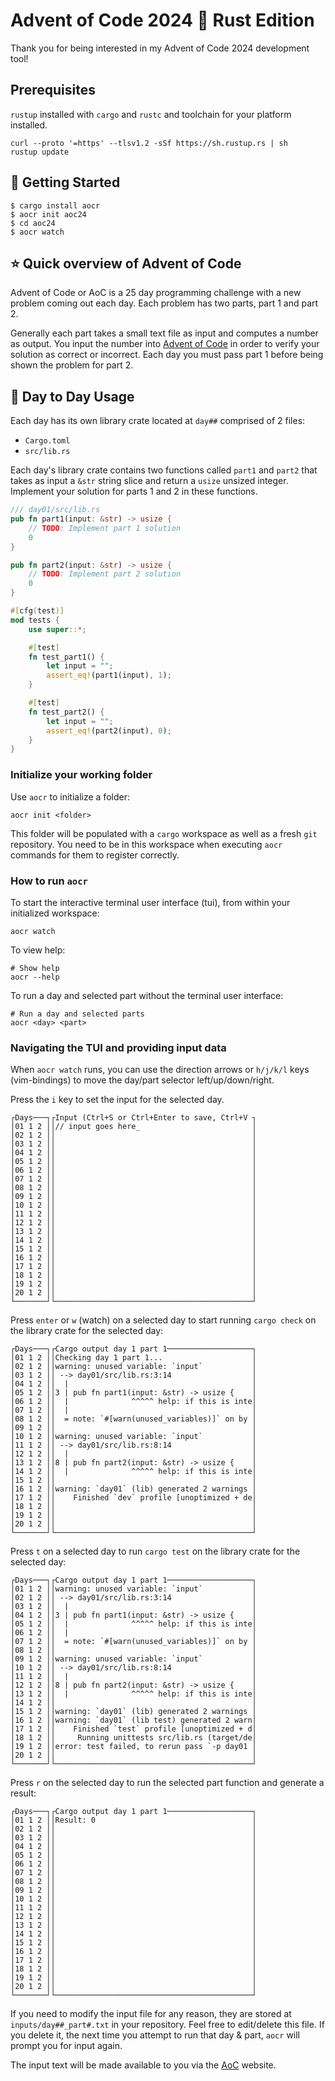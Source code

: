 # Advent of Code 2024 :crab: Rust Edition

Thank you for being interested in my Advent of Code 2024 development tool!

## Prerequisites

`rustup` installed with `cargo` and `rustc` and toolchain for your platform installed.

```shell
curl --proto '=https' --tlsv1.2 -sSf https://sh.rustup.rs | sh
rustup update
```

## :rocket: Getting Started

```shell
$ cargo install aocr
$ aocr init aoc24 
$ cd aoc24
$ aocr watch
```

## :star: Quick overview of Advent of Code

Advent of Code or AoC is a 25 day programming challenge with a new problem coming out each day. Each problem has two parts, part 1 and part 2.

Generally each part takes a small text file as input and computes a number as output. You input the number into [Advent of Code](https://adventofcode.com/) in order to verify your solution as correct or incorrect. Each day you must pass part 1 before being shown the problem for part 2.

## :book: Day to Day Usage

Each day has its own library crate located at `day##` comprised of 2 files:
- `Cargo.toml`
- `src/lib.rs`

Each day's library crate contains two functions called `part1` and `part2` that takes as input a `&str` string slice and return a `usize` unsized integer. Implement your solution for parts 1 and 2 in these functions.

```rust
/// day01/src/lib.rs
pub fn part1(input: &str) -> usize {
    // TODO: Implement part 1 solution
    0
}

pub fn part2(input: &str) -> usize {
    // TODO: Implement part 2 solution
    0
}

#[cfg(test)]
mod tests {
    use super::*;

    #[test]
    fn test_part1() {
        let input = "";
        assert_eq!(part1(input), 1);
    }

    #[test]
    fn test_part2() {
        let input = "";
        assert_eq!(part2(input), 0);
    }
}
```
### Initialize your working folder

Use `aocr` to initialize a folder:

```shell
aocr init <folder>
```

This folder will be populated with a `cargo` workspace as well as a fresh `git` repository. You need to be in this workspace when executing `aocr` commands for them to register correctly.

### How to run `aocr` 

To start the interactive terminal user interface (tui), from within your initialized workspace:

```shell
aocr watch
```

To view help:

```shell
# Show help
aocr --help
```

To run a day and selected part without the terminal user interface:

```shell
# Run a day and selected parts
aocr <day> <part>
```

### Navigating the TUI and providing input data

When `aocr watch` runs, you can use the direction arrows or `h/j/k/l` keys (vim-bindings) to move the day/part selector left/up/down/right. 

Press the `i` key to set the input for the selected day.

```
┌Days───┐┌Input (Ctrl+S or Ctrl+Enter to save, Ctrl+V ┐
│01 1 2 ││// input goes here_                         │
│02 1 2 ││                                            │
│03 1 2 ││                                            │
│04 1 2 ││                                            │
│05 1 2 ││                                            │
│06 1 2 ││                                            │
│07 1 2 ││                                            │
│08 1 2 ││                                            │
│09 1 2 ││                                            │
│10 1 2 ││                                            │
│11 1 2 ││                                            │
│12 1 2 ││                                            │
│13 1 2 ││                                            │
│14 1 2 ││                                            │
│15 1 2 ││                                            │
│16 1 2 ││                                            │
│17 1 2 ││                                            │
│18 1 2 ││                                            │
│19 1 2 ││                                            │
│20 1 2 ││                                            │
└───────┘└────────────────────────────────────────────┘
```

Press `enter` or `w` (watch) on a selected day to start running `cargo check` on the library crate for the selected day:

```
┌Days───┐┌Cargo output day 1 part 1───────────────────┐
│01 1 2 ││Checking day 1 part 1...                    │
│02 1 2 ││warning: unused variable: `input`           │
│03 1 2 ││ --> day01/src/lib.rs:3:14                  │
│04 1 2 ││  |                                         │
│05 1 2 ││3 | pub fn part1(input: &str) -> usize {    │
│06 1 2 ││  |              ^^^^^ help: if this is inte│
│07 1 2 ││  |                                         │
│08 1 2 ││  = note: `#[warn(unused_variables)]` on by │
│09 1 2 ││                                            │
│10 1 2 ││warning: unused variable: `input`           │
│11 1 2 ││ --> day01/src/lib.rs:8:14                  │
│12 1 2 ││  |                                         │
│13 1 2 ││8 | pub fn part2(input: &str) -> usize {    │
│14 1 2 ││  |              ^^^^^ help: if this is inte│
│15 1 2 ││                                            │
│16 1 2 ││warning: `day01` (lib) generated 2 warnings │
│17 1 2 ││    Finished `dev` profile [unoptimized + de│
│18 1 2 ││                                            │
│19 1 2 ││                                            │
│20 1 2 ││                                            │
└───────┘└────────────────────────────────────────────┘
```

Press `t` on a selected day to run `cargo test` on the library crate for the selected day:

```
┌Days───┐┌Cargo output day 1 part 1───────────────────┐
│01 1 2 ││warning: unused variable: `input`           │
│02 1 2 ││ --> day01/src/lib.rs:3:14                  │
│03 1 2 ││  |                                         │
│04 1 2 ││3 | pub fn part1(input: &str) -> usize {    │
│05 1 2 ││  |              ^^^^^ help: if this is inte│
│06 1 2 ││  |                                         │
│07 1 2 ││  = note: `#[warn(unused_variables)]` on by │
│08 1 2 ││                                            │
│09 1 2 ││warning: unused variable: `input`           │
│10 1 2 ││ --> day01/src/lib.rs:8:14                  │
│11 1 2 ││  |                                         │
│12 1 2 ││8 | pub fn part2(input: &str) -> usize {    │
│13 1 2 ││  |              ^^^^^ help: if this is inte│
│14 1 2 ││                                            │
│15 1 2 ││warning: `day01` (lib) generated 2 warnings │
│16 1 2 ││warning: `day01` (lib test) generated 2 warn│
│17 1 2 ││    Finished `test` profile [unoptimized + d│
│18 1 2 ││     Running unittests src/lib.rs (target/de│
│19 1 2 ││error: test failed, to rerun pass `-p day01 │
│20 1 2 ││                                            │
└───────┘└────────────────────────────────────────────┘
```

Press `r` on the selected day to run the selected part function and generate a result:

```
┌Days───┐┌Cargo output day 1 part 1───────────────────┐
│01 1 2 ││Result: 0                                   │
│02 1 2 ││                                            │
│03 1 2 ││                                            │
│04 1 2 ││                                            │
│05 1 2 ││                                            │
│06 1 2 ││                                            │
│07 1 2 ││                                            │
│08 1 2 ││                                            │
│09 1 2 ││                                            │
│10 1 2 ││                                            │
│11 1 2 ││                                            │
│12 1 2 ││                                            │
│13 1 2 ││                                            │
│14 1 2 ││                                            │
│15 1 2 ││                                            │
│16 1 2 ││                                            │
│17 1 2 ││                                            │
│18 1 2 ││                                            │
│19 1 2 ││                                            │
│20 1 2 ││                                            │
└───────┘└────────────────────────────────────────────┘
```

If you need to modify the input file for any reason, they are stored at `inputs/day##_part#.txt` in your repository. Feel free to edit/delete this file. If you delete it, the next time you attempt to run that day & part, `aocr` will prompt you for input again.

The input text will be made available to you via the [AoC](http://adventofcode.com/) website.
